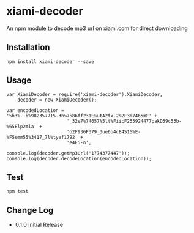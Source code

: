 xiami-decoder
=============

An npm module to decode mp3 url on xiami.com for direct downloading

## Installation

    npm install xiami-decoder --save

## Usage

    var XiamiDecoder = require('xiami-decoder').XiamiDecoder,
        decoder = new XiamiDecoder();

    var encodedLocation = '5h3%..i%982357715.3h%7586ff231E%utA2fx.2%2F3%7465mF' +
                          '_32e7%74657%5lt%FiicF255924477pakD59c53b-%65Elp2mla' +
                          'o2F936F379_3ue6b4cE4515%E-%F5emm55%3417_7l%tyef1792' +
                          'e4E5-n';

    console.log(decoder.getMp3Url('1774377447'));
    console.log(decoder.decodeLocation(encodedLocation));

## Test

    npm test

## Change Log

- 0.1.0 Initial Release